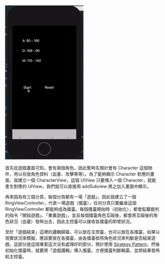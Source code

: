 ![這裡本該是動圖，但不知道為啥變成叉燒包了](demo.gif)

首先從遊戲畫面可知，會有兩個角色，因此暫時先預計會有 Character 這個物件，用以存放角色資料（血量、攻擊等等）。為了能夠顯示 Character 對應的畫面，我建立一個 CharacterView，這個 UIView 只要傳入一個 Character，就能產生對應的 UIView，我們就可以直接用 addSubview 將之加入畫面中顯示。

再來因為有三個分頁，每個分頁都有一場「遊戲」，因此我建立了一個 RingViewController，代表一場遊戲（擂臺），任何分頁只要繼承這個 RingViewController 都能夠成為擂臺。每個擂臺開始時（初始化），都會監聽裁判的指令「開始遊戲」、「重置遊戲」，並且每個擂臺角色互毆後，都會將互毆後的角色狀況（血量）發佈出去，因此主控臺可以接收各擂臺的即使狀況。

至於「遊戲結束」這裡的邏輯歸屬，可以放在主控臺，也可以放在各擂臺，如果以現實狀況來模擬，應該要放在各擂臺，由各擂臺依照角色狀況來判斷是否結束遊戲，這部分是這個專案這次沒有處理好的部分，預計使用 [Strategy Pattern](https://en.wikipedia.org/wiki/Strategy_pattern)，然後初始化擂臺時，就要將「遊戲邏輯」傳入擂臺，方便擂臺判斷輸贏，並將結果發佈給主控臺。
